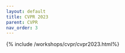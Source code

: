 ```yaml
---
layout: default
title: CVPR 2023
parent: CVPR
nav_order: 3
---
```


{% include /workshops/cvpr/cvpr2023.html%} 